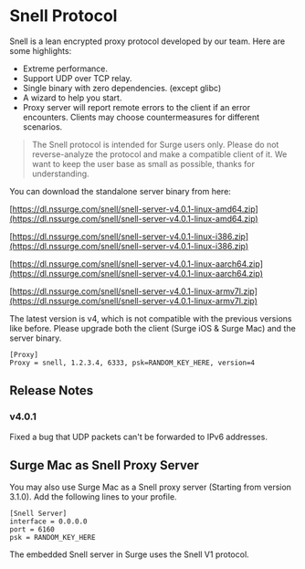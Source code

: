 Snell Protocol
==============

Snell is a lean encrypted proxy protocol developed by our team. Here are some highlights:

*   Extreme performance.
*   Support UDP over TCP relay.
*   Single binary with zero dependencies. (except glibc)
*   A wizard to help you start.
*   Proxy server will report remote errors to the client if an error encounters. Clients may choose countermeasures for different scenarios.

> The Snell protocol is intended for Surge users only. Please do not reverse-analyze the protocol and make a compatible client of it. We want to keep the user base as small as possible, thanks for understanding.

You can download the standalone server binary from here:

[https://dl.nssurge.com/snell/snell-server-v4.0.1-linux-amd64.zip](https://dl.nssurge.com/snell/snell-server-v4.0.1-linux-amd64.zip)

[https://dl.nssurge.com/snell/snell-server-v4.0.1-linux-i386.zip](https://dl.nssurge.com/snell/snell-server-v4.0.1-linux-i386.zip)

[https://dl.nssurge.com/snell/snell-server-v4.0.1-linux-aarch64.zip](https://dl.nssurge.com/snell/snell-server-v4.0.1-linux-aarch64.zip)

[https://dl.nssurge.com/snell/snell-server-v4.0.1-linux-armv7l.zip](https://dl.nssurge.com/snell/snell-server-v4.0.1-linux-armv7l.zip)

The latest version is v4, which is not compatible with the previous versions like before. Please upgrade both the client (Surge iOS & Surge Mac) and the server binary.

```
[Proxy]
Proxy = snell, 1.2.3.4, 6333, psk=RANDOM_KEY_HERE, version=4
```

Release Notes
-------------

### v4.0.1

Fixed a bug that UDP packets can't be forwarded to IPv6 addresses.

Surge Mac as Snell Proxy Server
-------------------------------

You may also use Surge Mac as a Snell proxy server (Starting from version 3.1.0). Add the following lines to your profile.

```
[Snell Server]
interface = 0.0.0.0
port = 6160
psk = RANDOM_KEY_HERE
```

The embedded Snell server in Surge uses the Snell V1 protocol.